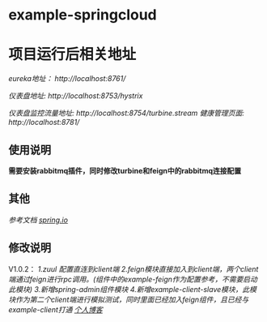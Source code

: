 # example-springcloud
# 项目运行后相关地址

*eureka地址： http://localhost:8761/*

*仪表盘地址: http://localhost:8753/hystrix*

*仪表盘监控流量地址: http://localhost:8754/turbine.stream*
*健康管理页面: http://localhost:8781/*

## 使用说明
**需要安装rabbitmq插件，同时修改turbine和feign中的rabbitmq连接配置**

## 其他
*参考文档 [spring.io](https://cloud.spring.io/spring-cloud-static/spring-cloud-netflix/2.1.0.RELEASE/single/spring-cloud-netflix.html)*

## 修改说明
V1.0.2：
*1.zuul 配置直连到client端*
*2.feign模块直接加入到client端，两个client端通过feign进行rpc调用。(组件中的example-feign作为配置参考，不需要启动此模块)*
*3.新增spring-admin组件模块*
*4.新增example-client-slave模块，此模块作为第二个client端进行模拟测试，同时里面已经加入feign组件，且已经与example-client打通*
*[个人博客](https://blog.csdn.net/qq_27046703/article/details/91370740)*
